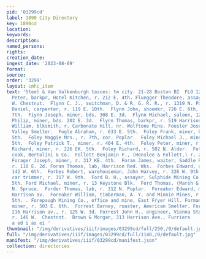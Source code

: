 ```yaml
---
pid: '03299cd'
label: 1890 City Directory
key: 1890cd
location: 
keywords: 
description: 
named_persons: 
rights: 
creation_date: 
ingest_date: '2023-08-09'
format: 
source: 
order: '3299'
layout: cmhc_item
text: 'Steel & Van Valkenburgh tasces: tm city. 21-28 Boston BI  FLO 120 FOR  Floyd
  Peter, barkpr, Hotel Kitchen, r. 212 E. 4th. Fluegger Theodore, assayer, bds. 418
  W. Chestnut.  Flynn C. J., switchman, D. & R. G. R. R., r. 1319 N. Poplar. Flynn
  Daniel, carpenter, r. 119 E. 10th.  Flynn John, shoemkr, 726 E. 6th, r. 7134 E.
  7th.  Fiynn Joseph, miner, bds. 308 E. 3d.  Flynn Michael, saloon, 126 W. 2d.  Flynn
  Philip, miner, bds. 202 E. 3d.  Flynn Thomas, barkpr, r. 519 Harrison av.  Flynn
  William, blksmith, r. Carbonate Hill, nr. Wolftone Mine. Foester Joseph, wks. Arkansas
  Valley Smelter.  Fogle Abraham, r. 633 E. 5th.  Foley Frank, miner, bds. 717 E.
  5th.  Foley Maggie Mrs., r. 7th, cor. Poplar.  Foley Michael J., miner, r. 208 E.
  5th.  Foley Patrick T., miner, r. 404 E. 4th.  Foley Peter, miner, r. 717 E. 5th.  Foley
  Richard, miner, r. 226 EK. 5th.  Foley Richard, r. 502 N. Alder.  Follartt Andrew,
  cook, Bertolini & Co.  Follett Benjamin F., (Henslee & Follett,) r. 226 W. 8th.
  Forager Joseph, miner, r. 317 KE. 4th.  Foran James, waiter, Saddle Rock Restaurant,
  r. 110 E. 2d. Foran Thomas, lab, Harrison Red. Wks.  Forbes Edward, quarryman, r.
  142 W. 6th.  Forbes Robert, warehouseman, John Harvey, r. 326 W. 9th. Forbes William,
  car trimmer, r. 317 W. 9th.  Ford B. H., assayer, Sulphide Mining Co., r. 213 W.
  5th. Ford Michael, miner, r. 13 Keystone Blk.  Ford Thomas, (Marsh & Ford,) r. 309
  N. Spruce.  Forder Thomas, lab, r. 312 N. Poplar.  Foreaker Edward, miner, r. 621
  Harrison av.  Foreaker William, timberman, A. Y. and Minnie Mines, r. 225 .  E.
  5th. . Forepaugh Mining Co., office and mine, East Fryer Hill. Forman Aaron M.,
  miner, r. 503 E. 6th.  Forrest Barney, roaster, American Smelter. Forrest Edward,
  216 Harrison av., r. 125 W. 3d. Forrest John H., engineer, Vienna Steam Lauudry,
  r. 146 W.  Chestnnt.  Brown & Morgan, 313 Harrison Ave., Furriers     :  «  Sa del
  a ed i as ei '
thumbnail: "/img/derivatives/iiif/images/03299cd/full/250,/0/default.jpg"
full: "/img/derivatives/iiif/images/03299cd/full/1140,/0/default.jpg"
manifest: "/img/derivatives/iiif/03299cd/manifest.json"
collection: directories
---
```

